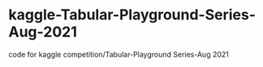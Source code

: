 # kaggle-Tabular-Playground-Series-Aug-2021
code for kaggle competition/Tabular-Playground Series-Aug 2021
